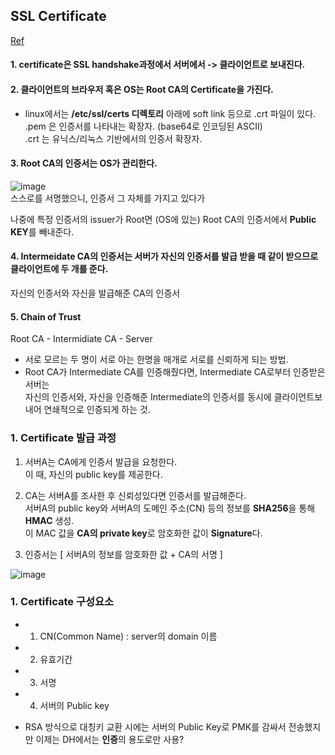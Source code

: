 


## SSL Certificate  
[Ref](https://jusths.tistory.com/134)  

#### 1. **certificate**은 SSL handshake과정에서 서버에서 -> 클라이언트로 보내진다.  
#### 2. 클라이언트의 브라우저 혹은 OS는 **Root CA의 Certificate**을 가진다.
* linux에서는 **/etc/ssl/certs 디렉토리** 아래에 soft link 등으로 .crt 파일이 있다.  
.pem 은 인증서를 나타내는 확장자. (base64로 인코딩된 ASCII)    
.crt 는 유닉스/리눅스 기반에서의 인증서 확장자.
#### 3. Root CA의 인증서는 OS가 관리한다.  
![image](https://user-images.githubusercontent.com/62331555/80817835-20bde200-8c0d-11ea-92f5-85a26ed27a4d.png)  
스스로를 서명했으니, 인증서 그 자체를 가지고 있다가 

나중에 특정 인증서의 issuer가 Root면 (OS에 있는) Root CA의 인증서에서 **Public KEY**를 빼내준다.  


#### 4. **Intermeidate CA의 인증서**는 서버가 자신의 인증서를 발급 받을 때 같이 받으므로 클라이언트에 두 개를 준다.  
자신의 인증서와 자신을 발급해준 CA의 인증서  


#### 5. Chain of Trust  
Root CA - Intermidiate  CA - Server  
* 서로 모르는 두 명이 서로 아는 한명을 매개로 서로를 신뢰하게 되는 방법.  
* Root CA가 Intermediate CA를 인증해줬다면, Intermediate CA로부터 인증받은 서버는  
자신의 인증서와, 자신을 인증해준 Intermediate의 인증서를 동시에 클라이언트보내어 연쇄적으로 인증되게 하는 것.  


### 1. Certificate 발급 과정  

1. 서버A는 CA에게 인증서 발급을 요청한다.  
이 때, 자신의 public key를 제공한다.  

2. CA는 서버A를 조사한 후 신뢰성있다면 인증서를 발급해준다.  
서버A의 public key와 서버A의 도메인 주소(CN) 등의 정보를 **SHA256**을 통해 **HMAC** 생성.  
이 MAC 값을 **CA의 private key**로 암호화한 값이 **Signature**다.  

3. 인증서는 [ 서버A의 정보를 암호화한 값 + CA의 서명 ]  

![image](https://user-images.githubusercontent.com/62331555/80817011-91fc9580-8c0b-11ea-8afe-d1d4625ce6d6.png)  




### 1. Certificate 구성요소  

* 1. CN(Common Name) : server의 domain 이름  
* 2. 유효기간  
* 3. 서명  
* 4. 서버의 Public key  
-  RSA 방식으로 대칭키 교환 시에는 서버의 Public Key로 PMK를 감싸서 전송했지만
이제는 DH에서는 **인증**의 용도로만 사용?  



